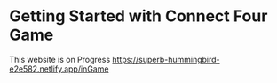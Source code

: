 # Getting Started with Connect Four Game

This website is on Progress <a>https://superb-hummingbird-e2e582.netlify.app/inGame</a>
